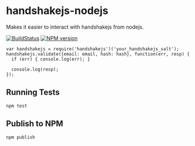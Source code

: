 # handshakejs-nodejs

Makes it easier to interact with handshakejs from nodejs.

[![BuildStatus](https://travis-ci.org/scottmotte/handshakejs-nodejs.png?branch=master)](https://travis-ci.org/scottmotte/handshakejs)
[![NPM version](https://badge.fury.io/js/handshakejs.png)](http://badge.fury.io/js/handshakejs)

```javsacript
var handshakejs = require('handshakejs')('your_handshakejs_salt');
handshakejs.validate({email: email, hash: hash}, function(err, resp) {
  if (err) { console.log(err); }

  console.log(resp);
});
```

## Running Tests

```
npm test
```

## Publish to NPM

```
npm publish
```
